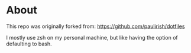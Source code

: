 # About
This repo was originally forked from: https://github.com/paulirish/dotfiles

I mostly use zsh on my personal machine, but like having the option of defaulting to bash.

